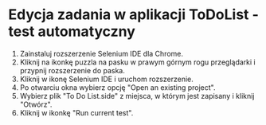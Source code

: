 # Edycja zadania w aplikacji ToDoList - test automatyczny

1. Zainstaluj rozszerzenie Selenium IDE dla Chrome.
2. Kliknij na ikonkę puzzla na pasku w prawym górnym rogu przeglądarki i przypnij rozszerzenie do paska.
3. Kliknij w ikonę Selenium IDE i uruchom rozszerzenie.
4. Po otwarciu okna wybierz opcję "Open an existing project".
5. Wybierz plik "To Do List.side" z miejsca, w którym jest zapisany i kliknij "Otwórz".
6. Kliknij w ikonkę "Run current test".


